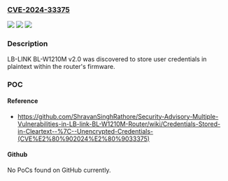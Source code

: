 ### [CVE-2024-33375](https://cve.mitre.org/cgi-bin/cvename.cgi?name=CVE-2024-33375)
![](https://img.shields.io/static/v1?label=Product&message=n%2Fa&color=blue)
![](https://img.shields.io/static/v1?label=Version&message=n%2Fa&color=blue)
![](https://img.shields.io/static/v1?label=Vulnerability&message=n%2Fa&color=brighgreen)

### Description

LB-LINK BL-W1210M v2.0 was discovered to store user credentials in plaintext within the router's firmware.

### POC

#### Reference
- https://github.com/ShravanSinghRathore/Security-Advisory-Multiple-Vulnerabilities-in-LB-link-BL-W1210M-Router/wiki/Credentials-Stored-in-Cleartext--%7C--Unencrypted-Credentials-(CVE%E2%80%902024%E2%80%9033375)

#### Github
No PoCs found on GitHub currently.

